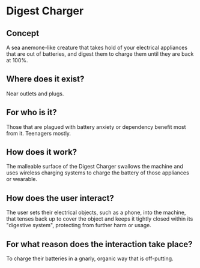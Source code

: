 # Digest Charger
## Concept
A sea anemone-like creature that takes hold of your electrical appliances that are out of batteries, and digest them to charge them until they are back at 100%.

## Where does it exist? 
Near outlets and plugs.

## For who is it?
Those that are plagued with battery anxiety or dependency benefit most from it. Teenagers mostly.

## How does it work? 
The malleable surface of the Digest Charger swallows the machine and uses wireless charging systems to charge the battery of those appliances or wearable.

## How does the user interact? 
The user sets their electrical objects, such as a phone, into the machine, that tenses back up to cover the object and keeps it tightly closed within its "digestive system", protecting from further harm or usage.

## For what reason does the interaction take place?
To charge their batteries in a gnarly, organic way that is off-putting.